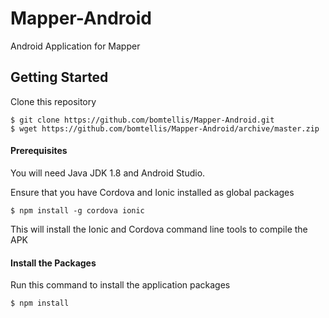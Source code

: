 # Mapper-Android
Android Application for Mapper

## Getting Started

Clone this repository

    $ git clone https://github.com/bomtellis/Mapper-Android.git
    $ wget https://github.com/bomtellis/Mapper-Android/archive/master.zip



#### Prerequisites

You will need Java JDK 1.8 and Android Studio.

Ensure that you have Cordova and Ionic installed as global packages

    $ npm install -g cordova ionic


This will install the Ionic and Cordova command line tools to compile the APK

#### Install the Packages

Run this command to install the application packages

    $ npm install

